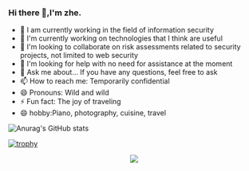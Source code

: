### Hi there 👋,I'm zhe.

- 🔭 I am currently working in the field of information security
- 🌱 I'm currently working on technologies that I think are useful
- 👯 I'm looking to collaborate on risk assessments related to security projects, not limited to web security
- 🤔 I'm looking for help with no need for assistance at the moment
- 💬 Ask me about... If you have any questions, feel free to ask
- 📫 How to reach me: Temporarily confidential
- 😄 Pronouns: Wild and wild
- ⚡ Fun fact: The joy of traveling
- 😄 hobby:Piano, photography, cuisine, travel

![Anurag's GitHub stats](https://github-readme-stats.vercel.app/api?username=MInggongK&show_icons=true&theme=radical)

[![trophy](https://github-profile-trophy.vercel.app/?username=MInggongK)](https://github.com/ryo-ma/github-profile-trophy)

<div align="center">
	<img  src="https://github-readme-streak-stats.herokuapp.com/?user=MInggongK" />
</div>












